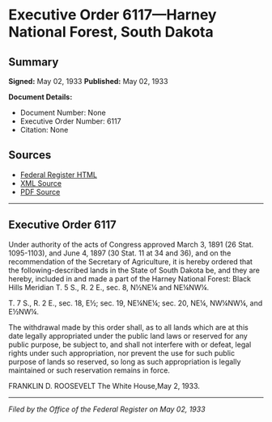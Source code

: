 # Executive Order 6117—Harney National Forest, South Dakota

## Summary

**Signed:** May 02, 1933
**Published:** May 02, 1933

**Document Details:**
- Document Number: None
- Executive Order Number: 6117
- Citation: None

## Sources
- [Federal Register HTML](https://www.presidency.ucsb.edu/documents/executive-order-6117-harney-national-forest-south-dakota)
- [XML Source](None)
- [PDF Source](None)

---

## Executive Order 6117

Under authority of the acts of Congress approved March 3, 1891 (26 Stat. 1095-1103), and June 4, 1897 (30 Stat. 11 at 34 and 36), and on the recommendation of the Secretary of Agriculture, it is hereby ordered that the following-described lands in the State of South Dakota be, and they are hereby, included in and made a part of the Harney National Forest:
Black Hills Meridian
T. 5 S., R. 2 E., sec. 8, N½NE¼ and NE¼NW¼.

T. 7 S., R. 2 E., sec. 18, E½;
sec. 19, NE¼NE¼;
sec. 20, NE¼, NW¼NW¼, and E½NW¼.

The withdrawal made by this order shall, as to all lands which are at this date legally appropriated under the public land laws or reserved for any public purpose, be subject to, and shall not interfere with or defeat, legal rights under such appropriation, nor prevent the use for such public purpose of lands so reserved, so long as such appropriation is legally maintained or such reservation remains in force.

FRANKLIN D. ROOSEVELT
The White House,May 2, 1933.

---

*Filed by the Office of the Federal Register on May 02, 1933*
